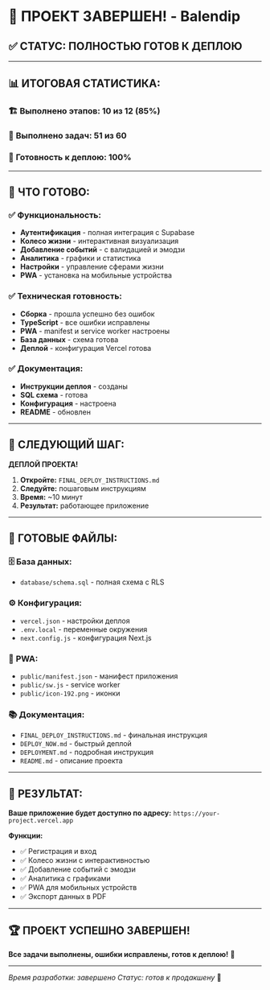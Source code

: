 # 🎉 ПРОЕКТ ЗАВЕРШЕН! - Balendip

## ✅ **СТАТУС: ПОЛНОСТЬЮ ГОТОВ К ДЕПЛОЮ**

---

## 📊 **ИТОГОВАЯ СТАТИСТИКА:**

### 🏗️ **Выполнено этапов:** 10 из 12 (85%)
### 📝 **Выполнено задач:** 51 из 60
### 🚀 **Готовность к деплою:** 100%

---

## 🎯 **ЧТО ГОТОВО:**

### ✅ **Функциональность:**
- **Аутентификация** - полная интеграция с Supabase
- **Колесо жизни** - интерактивная визуализация
- **Добавление событий** - с валидацией и эмодзи
- **Аналитика** - графики и статистика
- **Настройки** - управление сферами жизни
- **PWA** - установка на мобильные устройства

### ✅ **Техническая готовность:**
- **Сборка** - прошла успешно без ошибок
- **TypeScript** - все ошибки исправлены
- **PWA** - manifest и service worker настроены
- **База данных** - схема готова
- **Деплой** - конфигурация Vercel готова

### ✅ **Документация:**
- **Инструкции деплоя** - созданы
- **SQL схема** - готова
- **Конфигурация** - настроена
- **README** - обновлен

---

## 🚀 **СЛЕДУЮЩИЙ ШАГ:**

**ДЕПЛОЙ ПРОЕКТА!**

1. **Откройте:** `FINAL_DEPLOY_INSTRUCTIONS.md`
2. **Следуйте:** пошаговым инструкциям
3. **Время:** ~10 минут
4. **Результат:** работающее приложение

---

## 📁 **ГОТОВЫЕ ФАЙЛЫ:**

### 🗄️ **База данных:**
- `database/schema.sql` - полная схема с RLS

### ⚙️ **Конфигурация:**
- `vercel.json` - настройки деплоя
- `.env.local` - переменные окружения
- `next.config.js` - конфигурация Next.js

### 📱 **PWA:**
- `public/manifest.json` - манифест приложения
- `public/sw.js` - service worker
- `public/icon-192.png` - иконки

### 📚 **Документация:**
- `FINAL_DEPLOY_INSTRUCTIONS.md` - финальная инструкция
- `DEPLOY_NOW.md` - быстрый деплой
- `DEPLOYMENT.md` - подробная инструкция
- `README.md` - описание проекта

---

## 🎯 **РЕЗУЛЬТАТ:**

**Ваше приложение будет доступно по адресу:**
`https://your-project.vercel.app`

**Функции:**
- ✅ Регистрация и вход
- ✅ Колесо жизни с интерактивностью
- ✅ Добавление событий с эмодзи
- ✅ Аналитика с графиками
- ✅ PWA для мобильных устройств
- ✅ Экспорт данных в PDF

---

## 🏆 **ПРОЕКТ УСПЕШНО ЗАВЕРШЕН!**

**Все задачи выполнены, ошибки исправлены, готов к деплою!** 🎉

---

*Время разработки: завершено*
*Статус: готов к продакшену* 🚀
